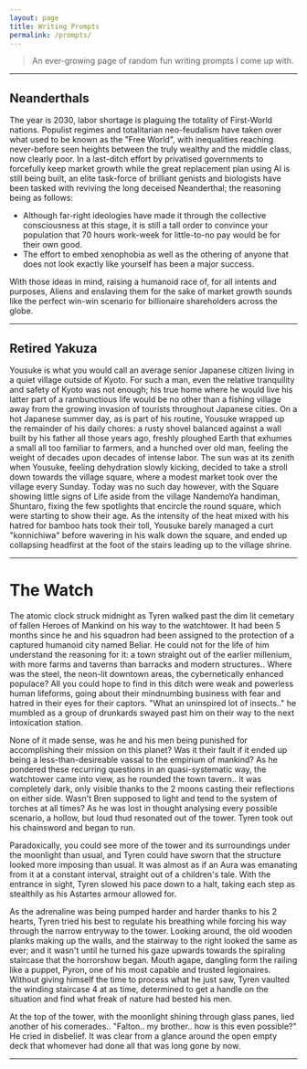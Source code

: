 ```yaml
---
layout: page
title: Writing Prompts
permalink: /prompts/
---
```


> An ever-growing page of random fun writing prompts I come up with.

---

## Neanderthals

The year is 2030, labor shortage is plaguing the totality of First-World nations. Populist regimes and totalitarian neo-feudalism have taken over what used to be known as the "Free World", with inequalities reaching never-before seen heights between the truly wealthy and the middle class, now clearly poor.
In a last-ditch effort by privatised governments to forcefully keep market growth while the great replacement plan using AI is still being built, an elite task-force of brilliant genists and biologists have been tasked with reviving the long deceised Neanderthal; the reasoning being as follows:
- Although far-right ideologies have made it through the collective consciousness at this stage, it is still a tall order to convince your population that 70 hours work-week for little-to-no pay would be for their own good.
- The effort to embed xenophobia as well as the othering of anyone that does not look exactly like yourself has been a major success.

With those ideas in mind, raising a humanoid race of, for all intents and purposes, Aliens and enslaving them for the sake of market growth sounds like the perfect win-win scenario for billionaire shareholders across the globe.

---

## Retired Yakuza

Yousuke is what you would call an average senior Japanese citizen living in a quiet village outside of Kyoto. For such a man, even the relative tranquility and safety of Kyoto was not enough; his true home where he would live his latter part of a rambunctious life would be no other than a fishing village away from the growing invasion of tourists throughout Japanese cities. On a hot Japanese summer day, as is part of his routine, Yousuke wrapped up the remainder of his daily chores: a rusty shovel balanced against a wall built by his father all those years ago, freshly ploughed Earth that exhumes a small all too familiar to farmers, and a hunched over old man, feeling the weight of decades upon decades of intense labor. The sun was at its zenith when Yousuke, feeling dehydration slowly kicking, decided to take a stroll down towards the village square, where a modest market took over the village every Sunday. Today was no such day however, with the Square showing little signs of Life aside from the village NandemoYa handiman, Shuntaro, fixing the few spotlights that encircle the round square, which were starting to show their age. As the intensity of the heat mixed with his hatred for bamboo hats took their toll, Yousuke barely managed a curt "konnichiwa" before wavering in his walk down the square, and ended up collapsing headfirst at the foot of the stairs leading up to the village shrine.

---

# The Watch

The atomic clock struck midnight as Tyren walked past the dim lit cemetary of fallen Heroes of Mankind on his way to the watchtower. It had been 5 months since he and his squadron had been assigned to the protection of a captured humanoid city named Beliar. He could not for the life of him understand the reasoning for it: a town straight out of the earlier millenium, with more farms and taverns than barracks and modern structures.. Where was the steel, the neon-lit downtown areas, the cybernetically enhanced populace? All you could hope to find in this ditch were weak and powerless human lifeforms, going about their mindnumbing business with fear and hatred in their eyes for their captors. "What an uninspired lot of insects.." he mumbled as a group of drunkards swayed past him on their way to the next intoxication station. 

None of it made sense, was he and his men being punished for accomplishing their mission on this planet? Was it their fault if it ended up being a less-than-desireable vassal to the empirium of mankind? As he pondered these recurring questions in an quasi-systematic way, the watchtower came into view, as he rounded the town tavern.. It was completely dark, only visible thanks to the 2 moons casting their reflections on either side. Wasn't Bren supposed to light and tend to the system of torches at all times? As he was lost in thought analysing every possible scenario, a hollow, but loud thud resonated out of the tower. Tyren took out his chainsword and began to run.

Paradoxically, you could see more of the tower and its surroundings under the moonlight than usual, and Tyren could have sworn that the structure looked more imposing than usual. It was almost as if an Aura was emanating from it at a constant interval, straight out of a children's tale. With the entrance in sight, Tyren slowed his pace down to a halt, taking each step as stealthily as his Astartes armour allowed for.

As the adrenaline was being pumped harder and harder thanks to his 2 hearts, Tyren tried his best to regulate his breathing while forcing his way through the narrow entryway to the tower. Looking around, the old wooden planks making up the walls, and the stairway to the right looked the same as ever; and it wasn't until he turned his gaze upwards towards the spiraling staircase that the horrorshow began. Mouth agape, dangling form the railing like a puppet, Pyron, one of his most capable and trusted legionaires. Without giving himself the time to process what he just saw, Tyren vaulted the winding staircase 4 at as time, determined to get a handle on the situation and find what freak of nature had bested his men.

At the top of the tower, with the moonlight shining through glass panes, lied another of his comerades.. "Falton.. my brother.. how is this even possible?" He cried in disbelief. It was clear from a glance around the open empty deck that whomever had done all that was long gone by now. 

---